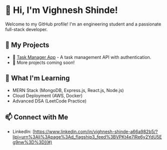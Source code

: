 # 👋 Hi, I'm Vighnesh Shinde!

Welcome to my GitHub profile! I'm an engineering student and a passionate full-stack developer.

## 📌 My Projects
- 🚀 [Task Manager App](https://github.com/vighnesh-shinde-18/task-manager) - A task management API with authentication.
- 🎯 More projects coming soon!

## 🌱 What I'm Learning
- MERN Stack (MongoDB, Express.js, React.js, Node.js)
- Cloud Deployment (AWS, Docker)
- Advanced DSA (LeetCode Practice)

## 📫 Connect with Me
- LinkedIn: [https://www.linkedin.com/in/vighnesh-shinde-a66a982b5/?lipi=urn%3Ali%3Apage%3Ad_flagship3_feed%3BVPKt4e7lRe6y2YdU5Eg9nw%3D%3D](#)

<!--
**vighnesh-shinde-18/vighnesh-shinde-18** is a ✨ _special_ ✨ repository because its `README.md` (this file) appears on your GitHub profile.

Here are some ideas to get you started:

- 🔭 I’m currently working on ...
- 🌱 I’m currently learning ...
- 👯 I’m looking to collaborate on ...
- 🤔 I’m looking for help with ...
- 💬 Ask me about ...
- 📫 How to reach me: ...
- 😄 Pronouns: ...
- ⚡ Fun fact: ...
-->
